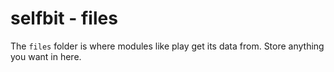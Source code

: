 # selfbit - files
The `files` folder is where modules like play get its data from. Store anything you want in here.
